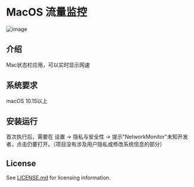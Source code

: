 # MacOS 流量监控

![image](https://raw.githubusercontent.com/QaQAdrian/monitor/master/demo.png)

## 介绍
Mac状态栏应用，可以实时显示网速

## 系统要求
macOS 10.15以上

## 安装运行
首次执行后，需要在 设置 -> 隐私与安全性 -> 提示"NetworkMonitor"未知开发者，点击仍要打开。（项目没有涉及用户隐私或修改系统信息的部分）

## License
See [LICENSE.md](LICENSE) for licensing information.

